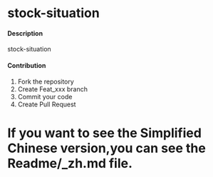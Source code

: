 # stock-situation

#### Description
stock-situation

#### Contribution
1.  Fork the repository
2.  Create Feat_xxx branch
3.  Commit your code
4.  Create Pull Request

# If you want to see the Simplified Chinese version,you can see the Readme/_zh.md file.
